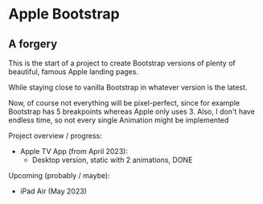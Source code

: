 # Apple Bootstrap

## A forgery

This is the start of a project to create Bootstrap versions of plenty of beautiful, famous Apple landing pages.

While staying close to vanilla Bootstrap in whatever version is the latest.

Now, of course not everything will be pixel-perfect, since for example Bootstrap has 5 breakpoints whereas Apple only uses 3.
Also, I don't have endless time, so not every single Animation might be implemented

Project overview / progress:
+ Apple TV App (from April 2023):
	+ Desktop version, static with 2 animations, DONE
	
Upcoming (probably / maybe):
+ iPad Air (May 2023)
